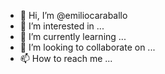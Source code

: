- 👋 Hi, I’m @emiliocaraballo
- 👀 I’m interested in ...
- 🌱 I’m currently learning ...
- 💞️ I’m looking to collaborate on ...
- 📫 How to reach me ...

<!---
emiliocaraballo/emiliocaraballo is a ✨ special ✨ repository because its `README.md` (this file) appears on your GitHub profile.
You can click the Preview link to take a look at your changes.
--->
